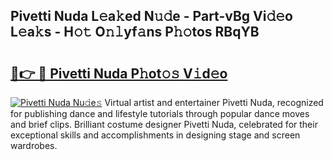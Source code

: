 ## Pivetti Nuda L𝚎a𝚔ed N𝚞𝚍e - Part-vBg Vi𝚍𝚎o L𝚎a𝚔s - H𝚘𝚝 O𝚗𝚕yf𝚊ns P𝚑𝚘tos RBqYB

# <h2><a href="http://kf8qse.oniu.top/?m=Pivetti+Nuda">🔗👉 🔴 Pivetti Nuda P𝚑ot𝚘𝚜 V𝚒d𝚎o</a></h2>

[![Pivetti Nuda Nu𝚍e𝚜](https://i.imgur.com/0qMVB7G.gif)](http://kf8qse.oniu.top/?m=Pivetti+Nuda)
Virtual artist and entertainer Pivetti Nuda, recognized for publishing dance and lifestyle tutorials through popular dance moves and brief clips. Brilliant costume designer Pivetti Nuda, celebrated for their exceptional skills and accomplishments in designing stage and screen wardrobes.  
